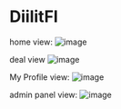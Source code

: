 # DiilitFI

home view:
![image](https://github.com/MarH0L9/tarjousmittari/assets/143179277/477c6084-ed38-4e0d-8233-f8d61e02ac3e)


deal view
![image](https://github.com/MarH0L9/tarjousmittari/assets/143179277/3cd13e9b-44d8-459d-9569-44a9b3b16970)

My Profile view:
![image](https://github.com/MarH0L9/tarjousmittari/assets/143179277/6c725df8-53c2-46ea-854d-2b474a7abc6a)

admin panel view:
![image](https://github.com/MarH0L9/tarjousmittari/assets/143179277/4630c75d-6118-437f-b203-4d47efe08a08)
